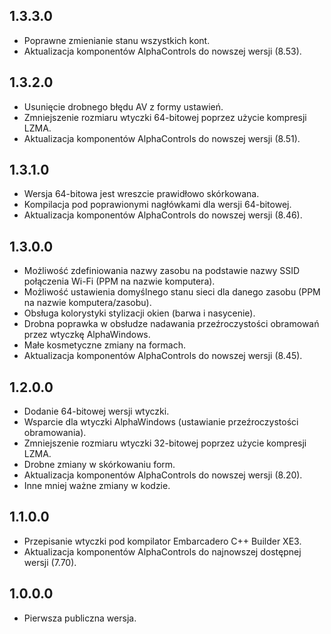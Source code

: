 1.3.3.0
-----
* Poprawne zmienianie stanu wszystkich kont.
* Aktualizacja komponentów AlphaControls do nowszej wersji (8.53).

1.3.2.0
-----
* Usunięcie drobnego błędu AV z formy ustawień.
* Zmniejszenie rozmiaru wtyczki 64-bitowej poprzez użycie kompresji LZMA.
* Aktualizacja komponentów AlphaControls do nowszej wersji (8.51).

1.3.1.0
-----
* Wersja 64-bitowa jest wreszcie prawidłowo skórkowana.
* Kompilacja pod poprawionymi nagłówkami dla wersji 64-bitowej.
* Aktualizacja komponentów AlphaControls do nowszej wersji (8.46).

1.3.0.0
-----
* Możliwość zdefiniowania nazwy zasobu na podstawie nazwy SSID połączenia Wi-Fi (PPM na nazwie komputera).
* Możliwość ustawienia domyślnego stanu sieci dla danego zasobu (PPM na nazwie komputera/zasobu).
* Obsługa kolorystyki stylizacji okien (barwa i nasycenie).
* Drobna poprawka w obsłudze nadawania przeźroczystości obramowań przez wtyczkę AlphaWindows.
* Małe kosmetyczne zmiany na formach.
* Aktualizacja komponentów AlphaControls do nowszej wersji (8.45).

1.2.0.0
-----
* Dodanie 64-bitowej wersji wtyczki.
* Wsparcie dla wtyczki AlphaWindows (ustawianie przeźroczystości obramowania).
* Zmniejszenie rozmiaru wtyczki 32-bitowej poprzez użycie kompresji LZMA.
* Drobne zmiany w skórkowaniu form.
* Aktualizacja komponentów AlphaControls do nowszej wersji (8.20).
* Inne mniej ważne zmiany w kodzie.

1.1.0.0
-----
* Przepisanie wtyczki pod kompilator Embarcadero C++ Builder XE3.
* Aktualizacja komponentów AlphaControls do najnowszej dostępnej wersji (7.70).

1.0.0.0
-----
* Pierwsza publiczna wersja.